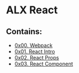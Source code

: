 # ALX React

## Contains:

- [0x00. Webpack](./0x00-Webpack/)
- [0x01. React Intro](./0x01-react_intro/)
- [0x02. React Props](./0x02-react_props/)
- [0x03. React Component](./0x03-React_component/)

